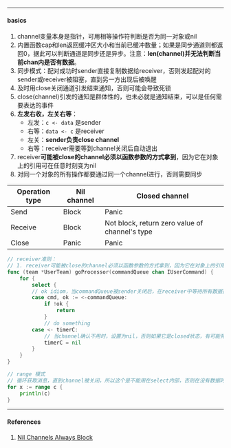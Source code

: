

---

#### basics

1. channel变量本身是指针，可用相等操作符判断是否为同一对象或nil
2. 内置函数cap和len返回缓冲区大小和当前已缓冲数量；如果是同步通道则都返回0，据此可以判断通道是同步还是异步。注意：**len(channel)并无法判断当前chan内是否有数据**。
3. 同步模式：配对成功时sender直接复制数据给receiver，否则发起配对的sender或receiver被阻塞，直到另一方出现后被唤醒
4. 及时用close关闭通道引发结束通知，否则可能会导致死锁
5. close(channel)引发的通知是群体性的，也未必就是通知结束，可以是任何需要表达的事件
6. **左发右收，左关右等**：
   - 左发：`c <- data` 是sender
   - 右等：`data <- c` 是receiver
   - 左关：**sender负责close channel**
   - 右等：receiver需要等到channel关闭后自动退出
7. receiver**可能被close的channel必须以函数参数的方式拿到**，因为它在对象上的引用可在任意时刻变为nil
8. 对同一个对象的所有操作都要通过同一个channel进行，否则需要同步



| Operation type | Nil channel | Closed channel                                 |
| -------------- | ----------- | ---------------------------------------------- |
| Send           | Block       | Panic                                          |
| Receive        | Block       | Not block, return zero value of channel's type |
| Close          | Panic       | Panic                                          |



```go
// receiver准则：
// 1. receiver可能被close的channel必须以函数参数的方式拿到，因为它在对象上的引用可在任意时刻变为nil
func (team *UserTeam) goProcessor(commandQueue chan IUserCommand) {
	for {
		select {
		// ok idiom，当commandQueue被sender关闭后，在receiver中等待所有数据接收完毕后自动退出
		case cmd, ok := <-commandQueue:
			if !ok {
				return
			}
            // do something
        case <- timerC:
        	// 当channel确认不用时，设置为nil，否则如果它是closed状态，有可能死循环
        	timerC = nil
        }
    }
}

// range 模式
// 循环获取消息，直到channel被关闭，所以这个是不能用在select内部，否则在没有数据时会block
for x := range c {
    println(c)
}
```



----

#### References

1. [Nil Channels Always Block](https://www.godesignpatterns.com/2014/05/nil-channels-always-block.html)